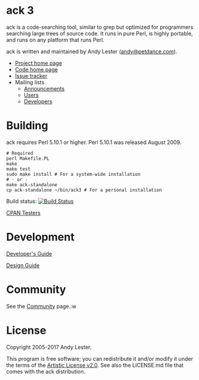 # ack 3

ack is a code-searching tool, similar to grep but optimized for
programmers searching large trees of source code.  It runs in pure
Perl, is highly portable, and runs on any platform that runs Perl.

ack is written and maintained by Andy Lester (andy@petdance.com).

* [Project home page](https://beyondgrep.com/)
* [Code home page](https://github.com/petdance/ack3)
* [Issue tracker](https://github.com/petdance/ack3/issues)
* Mailing lists
    * [Announcements](https://groups.google.com/d/forum/ack-announcements)
    * [Users](https://groups.google.com/d/forum/ack-users)
    * [Developers](https://groups.google.com/d/forum/ack-dev)

# Building

ack requires Perl 5.10.1 or higher.  Perl 5.10.1 was released August 2009.

    # Required
    perl Makefile.PL
    make
    make test
    sudo make install # For a system-wide installation
    # - or -
    make ack-standalone
    cp ack-standalone ~/bin/ack3 # For a personal installation

Build status: [![Build Status](https://travis-ci.org/petdance/ack3.png?branch=dev)](https://travis-ci.org/petdance/ack3)

[CPAN Testers](http://cpantesters.org/distro/A/ack.html)

# Development

[Developer's Guide](DEVELOPERS.md)

[Design Guide](DESIGN.md)

# Community

See the [Community](https://beyondgrep.com/community/) page.:w

# License

Copyright 2005-2017 Andy Lester.

This program is free software; you can redistribute it and/or modify
it under the terms of the
[Artistic License v2.0](http://www.perlfoundation.org/artistic_license_2_0).
See also the LICENSE.md file that comes with the ack distribution.
